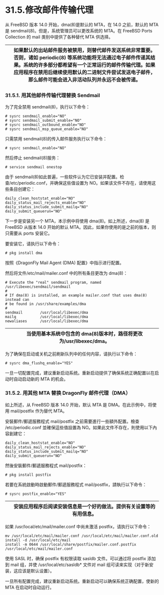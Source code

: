 # 31.5.修改邮件传输代理

从 FreeBSD 版本 14.0 开始，dma(8)是默认的 MTA，在 14.0 之前，默认的 MTA 是 sendmail(8)。但是，系统管理员可以更改系统的 MTA。在 FreeBSD Ports Collection 的 mail 类别中提供了各种替代 MTA 供选择。

|  | 如果默认的出站邮件服务被禁用，则替代邮件发送系统非常重要。否则，诸如 periodic(8) 等系统功能将无法通过电子邮件传递其结果。系统的许多部分都希望有一个正常运行的邮件传输代理。如果应用程序在禁用后继续使用默认的二进制文件尝试发送电子邮件，那么邮件可能会进入非活动队列并永远不会被传递。|
| -- | ----------------------------------------------------------------------------------------------------------------------------------------------------------------------------------------------------------------------------------------------------------------------------------------- |

### 31.5.1. 用其他邮件传输代理替换 Sendmail

为了完全禁用 sendmail(8)，执行以下命令：

```
# sysrc sendmail_enable="NO"
# sysrc sendmail_submit_enable="NO"
# sysrc sendmail_outbound_enable="NO"
# sysrc sendmail_msp_queue_enable="NO"
```

只需禁用 sendmail(8)的传入邮件服务执行以下命令：

```
# sysrc sendmail_enable="NO"
```

然后停止 sendmail(8)服务：

```
# service sendmail onestop
```

由于 sendmail(8)如此普遍，一些软件认为它已安装并配置。检查/etc/periodic.conf，并确保这些值设置为 NO。如果该文件不存在，请使用这些条目创建它：

```
daily_clean_hoststat_enable="NO"
daily_status_mail_rejects_enable="NO"
daily_status_include_submit_mailq="NO"
daily_submit_queuerun="NO"
```

下一步是安装另一个 MTA，本示例中将使用 dma(8)。如上所述，dma(8) 是 FreeBSD 从版本 14.0 开始的默认 MTA。因此，如果你使用的是之前的版本，则只需要从 ports 安装它。

要安装它，请执行以下命令：

```
# pkg install dma
```

按照《DragonFly Mail Agent (DMA) 配置》中指示进行配置。

然后将文件/etc/mail/mailer.conf 中的所有条目更改为 dma(8)：

```
# Execute the "real" sendmail program, named /usr/libexec/sendmail/sendmail
#
# If dma(8) is installed, an example mailer.conf that uses dma(8) instead can
# be found in /usr/share/examples/dma
#
sendmail        /usr/local/libexec/dma
mailq           /usr/local/libexec/dma
newaliases      /usr/local/libexec/dma
```

|  | 当使用基本系统中包含的 dma(8)版本时，路径将更改为/usr/libexec/dma。|
| -- | --------------------------------------------------------------------- |

为了确保在启动或关机之前刷新队列中的任何内容，请执行以下命令：

```
# sysrc dma_flushq_enable="YES"
```

一旦一切配置完成，建议重新启动系统。重新启动提供了确保系统正确配置以在启动时自动启动新的 MTA 的机会。

### 31.5.2. 用其他 MTA 替换 DragonFly 邮件代理（DMA）

如上所述，从 FreeBSD 版本 14.0 开始，默认 MTA 是 DMA。在此示例中，将使用 mail/postfix 作为替代 MTA。

安裝郵件/郵遞服務程式 mail/postfix 之前需要進行一些額外配置。檢查 /etc/periodic.conf 並確保這些值設置為 NO。如果此文件不存在，則使用以下內容創建它：

```
daily_clean_hoststat_enable="NO"
daily_status_mail_rejects_enable="NO"
daily_status_include_submit_mailq="NO"
daily_submit_queuerun="NO"
```

然後安裝郵件/郵遞服務程式 mail/postfix：

```
# pkg install postfix
```

若要在系統啟動時啟動郵件/郵遞服務程式 mail/postfix，請執行以下命令：

```
# sysrc postfix_enable="YES"
```

|  | 安装应用程序后阅读安装信息是一个好的做法。提供有关设置等的有用信息。|
| -- | ---------------------------------------------------------------------- |

如果 /usr/local/etc/mail/mailer.conf 中尚未激活 postfix，请执行以下命令：

```
mv /usr/local/etc/mail/mailer.conf /usr/local/etc/mail/mailer.conf.old
install -d /usr/local/etc/mail
install -m 0644 /usr/local/share/postfix/mailer.conf.postfix /usr/local/etc/mail/mailer.conf
```

使用 SASL 时，确保 postfix 有权限读取 sasldb 文件。可以通过将 postfix 添加到 mail 组，并使 /usr/local/etc/sasldb* 文件对 mail 组可读来实现（对于新安装，这应该是默认设置）。

一旦所有配置完成，建议重新启动系统。重新启动可以确保系统正确配置，使新的 MTA 在启动时自动运行。
